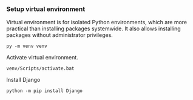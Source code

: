 ### Setup virtual environment
Virtual environment is for isolated Python environments, which are more practical than installing packages systemwide. It also allows installing packages without administrator privileges.
```
py -m venv venv
```

Activate virtual environment.
```
venv/Scripts/activate.bat
```

Install Django
```
python -m pip install Django
```
